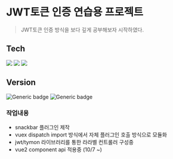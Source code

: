 <h1>JWT토큰 인증 연습용 프로젝트</h1>
<blockquote>JWT토큰 인증 방식을 보다 깊게 공부해보자 시작하였다.</blockquote>

<h2>Tech</h2>

<img src="https://img.shields.io/badge/Laravel-FF2D20?style=for-the-badge&logo=Laravel&logoColor=white" /> <img src="https://img.shields.io/badge/Vue.js-4FC08D?style=for-the-badge&logo=Vue.js&logoColor=white" /> <img src="https://img.shields.io/badge/Vuetify-1867C0?style=for-the-badge&logo=Vuetify&logoColor=white" />

<h2>Version</h2>

![Generic badge](https://img.shields.io/badge/Laravel-8.7.5-lightgrey.svg?style=for-the-badge)
![Generic badge](https://img.shields.io/badge/Vue.js-2.6.12-lightgrey.svg?style=for-the-badge)


<h3>작업내용</h3>
<ul>
    <li> snackbar 플러그인 제작</li>
    <li> vuex dispatch import 방식에서 자체 플러그인 호출 방식으로 모듈화</li>
    <li> jwt/tymon 라이브러리를 통한 라라벨 컨트롤러 구성중</li>
    <li> vue2 component api 적용중 (10/7 ~)</li>        
</ul>




